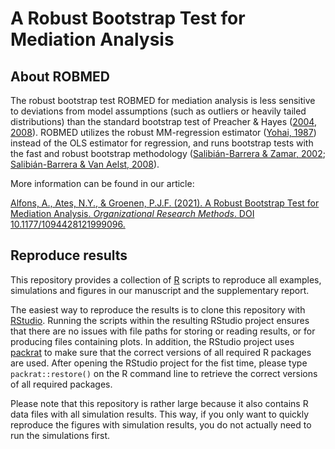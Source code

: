 # A Robust Bootstrap Test for Mediation Analysis


## About ROBMED

The robust bootstrap test ROBMED for mediation analysis is less sensitive to deviations from model assumptions (such as outliers or heavily tailed distributions) than the standard bootstrap test of Preacher & Hayes ([2004](http://dx.doi.org/10.3758/BF03206553), [2008](http://dx.doi.org/10.3758/BRM.40.3.879)).  ROBMED utilizes the robust MM-regression estimator ([Yohai, 1987](https://projecteuclid.org/euclid.aos/1176350366)) instead of the OLS estimator for regression, and runs bootstrap tests with the fast and robust bootstrap methodology ([Salibián-Barrera & Zamar, 2002](https://projecteuclid.org/euclid.aos/1021379865); [Salibián-Barrera & Van Aelst, 2008](https://doi.org/10.1016/j.csda.2008.05.007)).

More information can be found in our article:

[Alfons, A., Ates, N.Y., & Groenen, P.J.F. (2021). A Robust Bootstrap Test for
Mediation Analysis. *Organizational Research Methods*. DOI 10.1177/1094428121999096.](https://doi.org/10.1177/1094428121999096)


## Reproduce results

This repository provides a collection of [R](https://CRAN.R-project.org/) 
scripts to reproduce all examples, simulations and figures in our manuscript 
and the supplementary report.  

The easiest way to reproduce the results is to clone this repository with 
[RStudio](https://rstudio.com/products/rstudio/download/).  Running the 
scripts within the resulting RStudio project ensures that there are no issues 
with file paths for storing or reading results, or for producing files 
containing plots.  In addition, the RStudio project uses 
[packrat](https://rstudio.github.io/packrat/) to make sure that the correct 
versions of all required R packages are used.  After opening the RStudio 
project for the fist time, please type `packrat::restore()` on the R command 
line to retrieve the correct versions of all required packages.

Please note that this repository is rather large because it also contains R 
data files with all simulation results.  This way, if you only want to quickly
reproduce the figures with simulation results, you do not actually need to run 
the simulations first.
